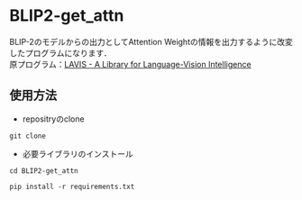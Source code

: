 # BLIP2-get_attn
BLIP-2のモデルからの出力としてAttention Weightの情報を出力するように改変したプログラムになります．<br>
原プログラム：[LAVIS - A Library for Language-Vision Intelligence](https://github.com/salesforce/LAVIS)




## 使用方法
- repositryのclone
```
git clone
```
- 必要ライブラリのインストール
```
cd BLIP2-get_attn
```
```
pip install -r requirements.txt
```
